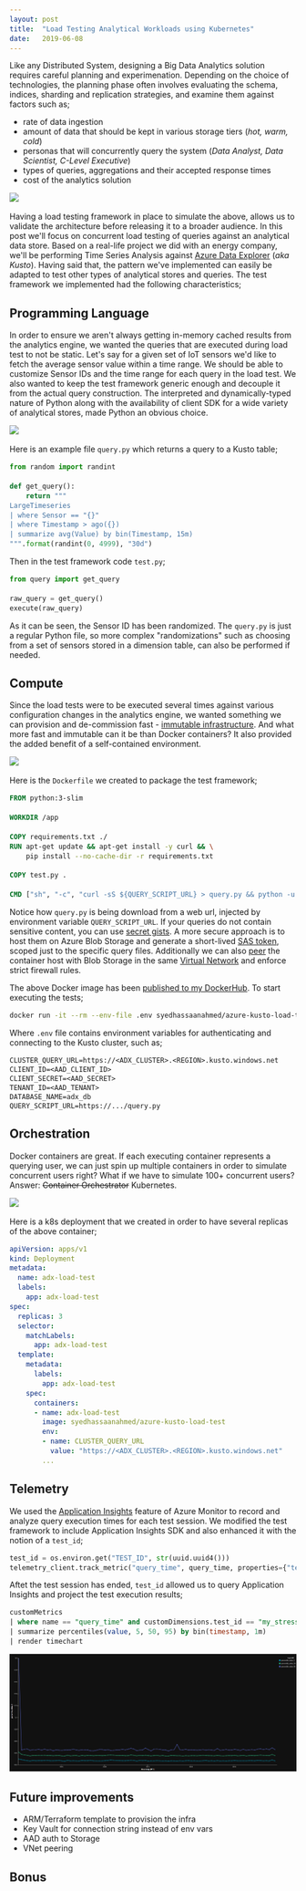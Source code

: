 ```yaml
---
layout:	post
title:	"Load Testing Analytical Workloads using Kubernetes"
date:	2019-06-08
---
```


Like any Distributed System, designing a Big Data Analytics solution requires careful planning and experimenation. Depending on the choice of technologies, the planning phase often involves evaluating the schema, indices, sharding and replication strategies, and examine them against factors such as;
* rate of data ingestion
* amount of data that should be kept in various storage tiers (*hot, warm, cold*)
* personas that will concurrently query the system (*Data Analyst, Data Scientist, C-Level Executive*)
* types of queries, aggregations and their accepted response times
* cost of the analytics solution

![](https://www.guru99.com/images/L1.png)

Having a load testing framework in place to simulate the above, allows us to validate the architecture before releasing it to a broader audience. In this post we'll focus on concurrent load testing of queries against an analytical data store. Based on a real-life project we did with an energy company, we'll be performing Time Series Analysis against [Azure Data Explorer](https://docs.microsoft.com/en-us/azure/data-explorer/data-explorer-overview) (*aka Kusto*). Having said that, the pattern we've implemented can easily be adapted to test other types of analytical stores and queries. The test framework we implemented had the following characteristics;

## Programming Language
In order to ensure we aren't always getting in-memory cached results from the analytics engine, we wanted the queries that are executed during load test to not be static. Let's say for a given set of IoT sensors we'd like to fetch the average sensor value within a time range. We should be able to customize Sensor IDs and the time range for each query in the load test. We also wanted to keep the test framework generic enough and decouple it from the actual query construction. The interpreted and dynamically-typed nature of Python along with the availability of client SDK for a wide variety of analytical stores, made Python an obvious choice.

![](https://i.pinimg.com/474x/19/89/1b/19891b1eb9c47b70b739e06b20ba83cd--computer-humor-python.jpg)

Here is an example file `query.py` which returns a query to a Kusto table;
```py
from random import randint

def get_query():
    return """
LargeTimeseries
| where Sensor == "{}"
| where Timestamp > ago({})
| summarize avg(Value) by bin(Timestamp, 15m)
""".format(randint(0, 4999), "30d")
```
Then in the test framework code `test.py`;
```py
from query import get_query

raw_query = get_query()
execute(raw_query)
```
As it can be seen, the Sensor ID has been randomized. The `query.py` is just a regular Python file, so more complex "randomizations" such as choosing from a set of sensors stored in a dimension table, can also be performed if needed.

## Compute
Since the load tests were to be executed several times against various configuration changes in the analytics engine, we wanted something we can provision and de-commission fast - [immutable infrastructure](https://www.hashicorp.com/resources/what-is-mutable-vs-immutable-infrastructure/). And what more fast and immutable can it be than Docker containers? It also provided the added benefit of a self-contained environment. 

![](https://external-preview.redd.it/aR6WdUcsrEgld5xUlglgKX_0sC_NlryCPTXIHk5qdu8.jpg?auto=webp&s=5fe64dd318eec71711d87805d43def2765dd83cd)

Here is the `Dockerfile` we created to package the test framework;
```Dockerfile
FROM python:3-slim

WORKDIR /app

COPY requirements.txt ./
RUN apt-get update && apt-get install -y curl && \
    pip install --no-cache-dir -r requirements.txt

COPY test.py .

CMD ["sh", "-c", "curl -sS ${QUERY_SCRIPT_URL} > query.py && python -u ./test.py"]
```
Notice how `query.py` is being download from a web url, injected by environment variable `QUERY_SCRIPT_URL`. If your queries do not contain sensitive content, you can use [secret gists](https://help.github.com/en/github/writing-on-github/creating-gists#creating-a-gist). A more secure approach is to host them on Azure Blob Storage and generate a short-lived [SAS token](https://docs.microsoft.com/en-us/azure/storage/common/storage-sas-overview), scoped just to the specific query files. Additionally we can also [peer](https://docs.microsoft.com/en-us/azure/virtual-network/virtual-network-peering-overview) the container host with Blob Storage in the same [Virtual Network](https://docs.microsoft.com/en-us/azure/storage/common/storage-network-security?toc=/azure/virtual-network/toc.json#grant-access-from-a-virtual-network) and enforce strict firewall rules.

The above Docker image has been [published to my DockerHub](https://hub.docker.com/r/syedhassaanahmed/azure-kusto-load-test). To start executing the tests;
```sh
docker run -it --rm --env-file .env syedhassaanahmed/azure-kusto-load-test
```
Where `.env` file contains environment variables for authenticating and connecting to the Kusto cluster, such as;
```
CLUSTER_QUERY_URL=https://<ADX_CLUSTER>.<REGION>.kusto.windows.net
CLIENT_ID=<AAD_CLIENT_ID>
CLIENT_SECRET=<AAD_SECRET>
TENANT_ID=<AAD_TENANT>
DATABASE_NAME=adx_db
QUERY_SCRIPT_URL=https://.../query.py
```

## Orchestration
Docker containers are great. If each executing container represents a querying user, we can just spin up multiple containers in order to simulate concurrent users right? What if we have to simulate 100+ concurrent users? Answer: ~~Container Orchestrator~~ Kubernetes.

![](https://i.redd.it/iv0oiaz7aqe41.jpg)

Here is a k8s deployment that we created in order to have several replicas of the above container;
```yaml
apiVersion: apps/v1
kind: Deployment
metadata:
  name: adx-load-test
  labels:
    app: adx-load-test
spec:
  replicas: 3
  selector:
    matchLabels:
      app: adx-load-test
  template:
    metadata:
      labels:
        app: adx-load-test
    spec:
      containers:
      - name: adx-load-test
        image: syedhassaanahmed/azure-kusto-load-test
        env:
        - name: CLUSTER_QUERY_URL
          value: "https://<ADX_CLUSTER>.<REGION>.kusto.windows.net"
        ...
```

## Telemetry
We used the [Application Insights](https://docs.microsoft.com/en-us/azure/azure-monitor/app/app-insights-overview) feature of Azure Monitor to record and analyze query execution times for each test session. We modified the test framework to include Application Insights SDK and also enhanced it with the notion of a `test_id`;
```py
test_id = os.environ.get("TEST_ID", str(uuid.uuid4()))
telemetry_client.track_metric("query_time", query_time, properties={"test_id": test_id})
```

Aftet the test session has ended, `test_id` allowed us to query Application Insights and project the test execution results;
```sql
customMetrics
| where name == "query_time" and customDimensions.test_id == "my_stressful_test"
| summarize percentiles(value, 5, 50, 95) by bin(timestamp, 1m)
| render timechart
```

![](/img/ai_query_render.png)

## Future improvements
- ARM/Terraform template to provision the infra
- Key Vault for connection string instead of env vars
- AAD auth to Storage
- VNet peering

## Bonus